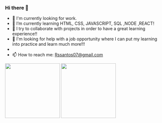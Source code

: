 ### Hi there 👋


- 🔭 I'm currently looking for work.
- 🌱 I’m currently learning HTML, CSS, JAVASCRIPT, SQL ,NODE ,REACT!
- 👯 I try to collaborate with projects in order to have a great learning experience!!
- 🤔 I'm looking for help with a job opportunity where I can put my learning into practice and learn much more!!!
- 
- 📫 How to reach me: Rssantos07@gmail.com


<img height="180em" src="https://github-readme-stats.vercel.app/api?username=USUARIO&show_icons=true&theme=dracula&include_all_commits=true&count_private=true"/>
<img height="180em" src="https://github-readme-stats.vercel.app/api/top-langs/?username=USUARIO&layout=compact&langs_count=7&theme=dracula"/>
  

